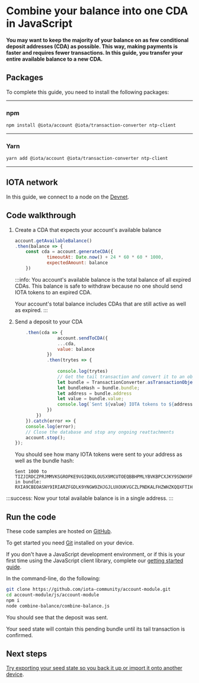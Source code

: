 # Combine your balance into one CDA in JavaScript

**You may want to keep the majority of your balance on as few conditional deposit addresses (CDA) as possible. This way, making payments is faster and requires fewer transactions. In this guide, you transfer your entire available balance to a new CDA.**

## Packages

To complete this guide, you need to install the following packages:

--------------------
### npm
```bash
npm install @iota/account @iota/transaction-converter ntp-client
```
---
### Yarn
```bash
yarn add @iota/account @iota/transaction-converter ntp-client
```
--------------------

## IOTA network

In this guide, we connect to a node on the [Devnet](root://getting-started/0.1/network/iota-networks.md#devnet).

## Code walkthrough

1. Create a CDA that expects your account's available balance

    ```js
    account.getAvailableBalance()
    .then(balance => {
        const cda = account.generateCDA({
                timeoutAt: Date.now() + 24 * 60 * 60 * 1000,
                expectedAmount: balance
        })
    ```

    :::info:
    You account's available balance is the total balance of all expired CDAs. This balance is safe to withdraw because no one should send IOTA tokens to an expired CDA.

    Your account's total balance includes CDAs that are still active as well as expired.
    :::

2. Send a deposit to your CDA

    ```js
        .then(cda => {
                    account.sendToCDA({
                    ...cda,
                    value: balance
                })
                .then(trytes => {
                    
                    console.log(trytes)
                    // Get the tail transaction and convert it to an object
                    let bundle = TransactionConverter.asTransactionObject(trytes[0]);
                    let bundleHash = bundle.bundle;
                    let address = bundle.address
                    let value = bundle.value;
                    console.log(`Sent ${value} IOTA tokens to ${address} in bundle:  ${bundleHash}`);
                })
            })
        }).catch(error => {
        console.log(error);
        // Close the database and stop any ongoing reattachments
        account.stop();
    });
    ```

    You should see how many IOTA tokens were sent to your address as well as the bundle hash:

    ```
    Sent 1000 to TIZJIRDCZPRJMMVKSGROPKE9VGIQKOLOUSX9MCUTOEQBBHPMLYBVKBPCXJKY9SDWX9FVMOZTWNMVVEYKX in bundle:  RXIA9CBEOASNY9IRIARZFGDLK9YNGW9ZHJGJLUXOUKVGCZLPNDKALFHZWHZKQQXFTIHEIJJPN9EURO9K9
    ```

:::success:
Now your total available balance is in a single address.
:::

## Run the code

These code samples are hosted on [GitHub](https://github.com/iota-community/account-module).

To get started you need [Git](https://git-scm.com/book/en/v2/Getting-Started-Installing-Git) installed on your device.

If you don't have a JavaScript development environment, or if this is your first time using the JavaScript client library, complete our [getting started guide](../../getting-started/js-quickstart.md).

In the command-line, do the following:

```bash
git clone https://github.com/iota-community/account-module.git
cd account-module/js/account-module
npm i
node combine-balance/combine-balance.js
```

You should see that the deposit was sent.

Your seed state will contain this pending bundle until its tail transaction is confirmed.

## Next steps

[Try exporting your seed state so you back it up or import it onto another device](../js/export-seed-state.md).